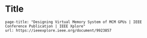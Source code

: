 # Title
	page-title: "Designing Virtual Memory System of MCM GPUs | IEEE Conference Publication | IEEE Xplore"
	url: https://ieeexplore.ieee.org/document/9923857
